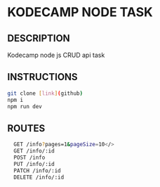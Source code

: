 # KODECAMP NODE TASK

## DESCRIPTION

Kodecamp node js CRUD api task 

## INSTRUCTIONS

```bash
git clone [link](github)
npm i
npm run dev
```

## ROUTES

```bash
  GET /info?pages=1&pageSize=10</>
  GET /info/:id
  POST /info
  PUT /info/:id
  PATCH /info/:id
  DELETE /info/:id
```